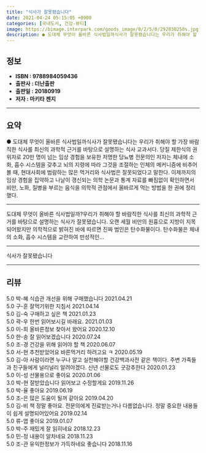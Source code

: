 ```yaml
---
title: "식사가 잘못됐습니다"
date: 2021-04-24 05:15:05 +0900
categories: [국내도서, 건강-뷰티]
image: https://bimage.interpark.com/goods_image/0/2/5/0/292030250s.jpg
description: ● 도대체 무엇이 올바른 식사법일까식사가 잘못됐습니다는 우리가 취해야 할 가장 바람직한 식사를 최신의 과학적 근거를 바탕으로 설명하는 식사 교과서다. 당질 제한식의 권위자로 20만 명이 넘는 임상 경험을 보유한 저명한 당뇨병 전문의인 저자는 체내에 소화, 흡수 시스템을 갖추고 뇌의 지
---
```


## **정보**

- **ISBN : 9788984059436**
- **출판사 : 더난출판**
- **출판일 : 20180919**
- **저자 : 마키타 젠지**

------



## **요약**

●  도대체 무엇이 올바른 식사법일까식사가 잘못됐습니다는 우리가 취해야 할 가장 바람직한 식사를 최신의 과학적 근거를 바탕으로 설명하는 식사 교과서다. 당질 제한식의 권위자로 20만 명이 넘는 임상 경험을 보유한 저명한 당뇨병 전문의인 저자는 체내에 소화, 흡수 시스템을 갖추고 뇌의 지령에 따라 그것을 조절하는 인체의 메커니즘에 비추어볼 때, 현대사회에 범람하는 많은 먹거리와 식사법은 잘못되었다고 말한다. 이제까지의 임상 경험을 집약하고 나날이 갱신되는 의학 논문과 통계 자료를 빠짐없이 확인하면서 비만, 노화, 질병을 부르는 음식을 의학적 관점에서 올바르게 먹는 방법을 한 권에 정리했다.

------

도대체 무엇이 올바른 식사법일까?우리가 취해야 할 바람직한 식사를 최신의 과학적 근거를 바탕으로 설명하는 식사가 잘못됐습니다. 오랜 세월 비만의 원흉으로 지방이 지목되어왔지만 의학적으로 밝혀진 바에 따르면 진짜 범인은 탄수화물이다. 탄수화물은 체내의 소화, 흡수 시스템을 교란하여 만성적인... 

------


식사가 잘못됐습니다 

------


## **리뷰** 

5.0 박-혜 식습관 개선을 위해 구매했습니다 2021.04.21 <br/>5.0 구-훈 잘먹기위한 지침서 2021.04.14 <br/>5.0 김-숙 구매하고 싶은 책 2021.01.23 <br/>5.0 곽-우 한번 읽어보시길 바래요. 2021.01.03 <br/>5.0 이-희 올바른정보 찾아서 왔어요 2020.12.10 <br/>5.0 한-송 잘 읽어보겠습니다 2020.07.24 <br/>5.0 조-경 건강을 위해 읽어야 할 책 2020.06.07 <br/>5.0 서-현 추천받았어요 바른먹거리 하려고요 ㅋ 2020.05.19 <br/>5.0 김-아 사람이라면 누구나 알고 실천해야할 건강백과사전 같은 책이다. 주변 가족들과 친구들에게 널리널리 알려야겠다. 신년 선물로도 굿강추한다 2020.01.23 <br/>5.0 이-성 선물용으로 좋아요 2020.01.06 <br/>3.0 박-현 잘받았습니다
읽어보고 수정할게요 2019.11.26 <br/>5.0 박-율 좋아요 2019.06.19 <br/>5.0 조-은 많은 도움이 될꺼 같아요 2019.04.20 <br/>5.0 김-비 책 정말 좋아요. 전문의에게 진료받는거나 다름없습니다. 정말 중요한 내용들이 쉽게 설명되어있어요 2019.02.14 <br/>5.0 류-엽 좋아요 2019.01.07 <br/>5.0 박-주 재밌게 잘 읽히네요 2018.12.23 <br/>5.0 민-정 내용이 알차네요 2018.11.23 <br/>5.0 조-관 유익한정보가 가득하네요 좋습니다 2018.11.16 <br/>
